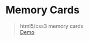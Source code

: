 <h1>Memory Cards</h1>
<blockquote>
html5/css3 memory cards<br />
<a href="http://ys-memory-cards.herokuapp.com/">Demo</a>
</blockquote>